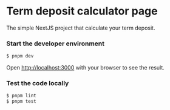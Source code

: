# Term deposit calculator page

The simple NextJS project that calculate your term deposit.

### Start the developer environment

```sh
$ pnpm dev
```

Open [http://localhost:3000](http://localhost:3000) with your browser to see the result.

### Test the code locally

```sh
$ pnpm lint
$ pnpm test
```
